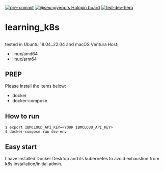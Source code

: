[![pre-commit](https://github.com/SeungYeop-Yang/learning_k8s/actions/workflows/pre-commit.yaml/badge.svg?branch=main)](https://github.com/SeungYeop-Yang/learning_k8s/actions/workflows/pre-commit.yaml)
[![@seungyeop's Holopin board](https://holopin.me/seungyeop)](https://holopin.io/@seungyeop)
[![fed-dev-hero](https://images.credly.com/size/220x220/images/2b1a505f-ece9-445b-b830-38ef5141b5a3/IBM-Federated-Developer-Hero.png)](https://www.credly.com/badges/406d727d-0799-4de7-88fe-b0ef2528375a/public_url)


# learning_k8s
##
tested in Ubuntu 18.04..22.04 and macOS Ventura
Host:
- linux/amd64
- linux/arm64


## PREP

Please install the items below:
* docker
* docker-compose

## How to run
```
$ export IBMCLOUD_API_KEY=<YOUR IBMCLOUD_API_KEY>
$ docker-compose run dev-env
```
## Easy start

I have installed Docker Desktop and its kubernetes to avoid exhaustion from k8s installation/initial admin.
